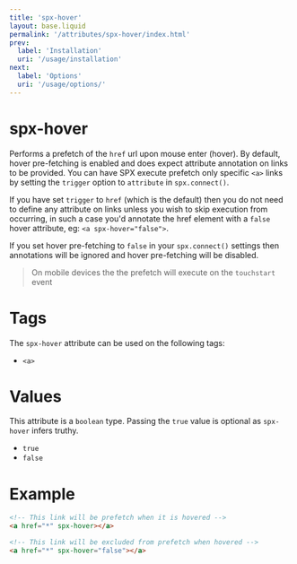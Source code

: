 ```yaml
---
title: 'spx-hover'
layout: base.liquid
permalink: '/attributes/spx-hover/index.html'
prev:
  label: 'Installation'
  uri: '/usage/installation'
next:
  label: 'Options'
  uri: '/usage/options/'
---
```


# spx-hover

Performs a prefetch of the `href` url upon mouse enter (hover). By default, hover pre-fetching is enabled and does expect attribute annotation on links to be provided. You can have SPX execute prefetch only specific `<a>` links by setting the `trigger` option to `attribute` in `spx.connect()`.

If you have set `trigger` to `href` (which is the default) then you do not need to define any attribute on links unless you wish to skip execution from occurring, in such a case you'd annotate the href element with a `false` hover attribute, eg: `<a spx-hover="false">`.

If you set hover pre-fetching to `false` in your `spx.connect()` settings then annotations will be ignored and hover pre-fetching will be disabled.

> On mobile devices the the prefetch will execute on the `touchstart` event

# Tags

The `spx-hover` attribute can be used on the following tags:

- `<a>`

# Values

This attribute is a `boolean` type. Passing the `true` value is optional as `spx-hover` infers truthy.

- `true`
- `false`

# Example

```html
<!-- This link will be prefetch when it is hovered -->
<a href="*" spx-hover></a>

<!-- This link will be excluded from prefetch when hovered -->
<a href="*" spx-hover="false"></a>
```

